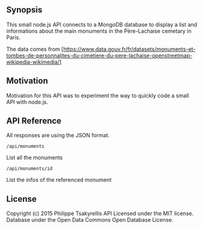 ## Synopsis

This small node.js API connects to a MongoDB database to display a list and informations about the main monuments in the Père-Lachaise cemetary in Paris. 

The data comes from [https://www.data.gouv.fr/fr/datasets/monuments-et-tombes-de-personnalites-du-cimetiere-du-pere-lachaise-openstreetmap-wikipedia-wikimedia/]

## Motivation

Motivation for this API was to experiment the way to quickly code a small API with node.js.

## API Reference

All responses are using the JSON format. 

    /api/monuments

List all the monuments

    /api/monuments/id

List the infos of the referenced monument

## License

Copyright (c) 2015 Philippe Tsakyrellis
API Licensed under the MIT license.
Database under the Open Data Commons Open Database License.